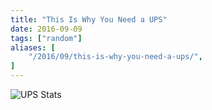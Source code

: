 ```yaml
---
title: "This Is Why You Need a UPS"
date: 2016-09-09
tags: ["random"]
aliases: [
    "/2016/09/this-is-why-you-need-a-ups/",
]
---
```


![UPS Stats](/images/Screenshot_2016-08-25_22-08-39.png)
